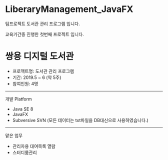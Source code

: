 # LiberaryManagement_JavaFX
팀프로젝트 도서관 관리 프로그램 입니다.

교육기간중 진행한 첫번째 프로젝트 입니다.

쌍용 디지털 도서관
==
* 프로젝트명: 도서관 관리 프로그램
* 기간: 2019.5 ~ 6 (약 5주)
* 참여인원: 4명

---
개발 Platform

* Java SE 8
* JavaFX
* Subversive SVN (모든 데이터는 txt파일을 DB대신으로 사용하였습니다.)

---
맡은 업무

* 관리자용 대여목록 열람
* 스터디룸관리
